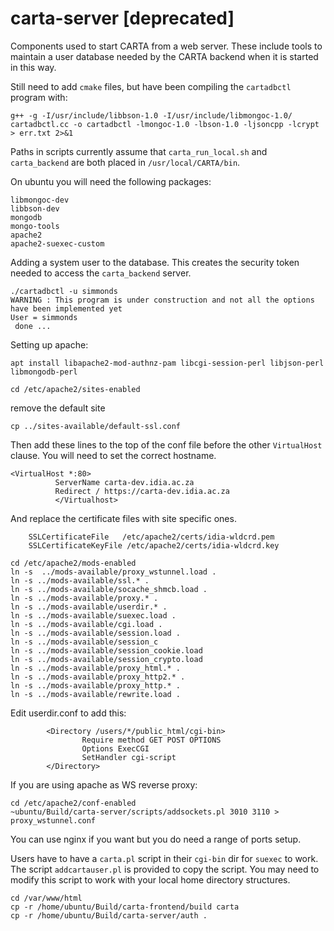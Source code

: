 # carta-server [deprecated]
Components used to start CARTA from a web server. These include tools to maintain a user database needed by the CARTA backend when it is started in this way.

Still need to add `cmake` files, but have been compiling the `cartadbctl` program with:
```
g++ -g -I/usr/include/libbson-1.0 -I/usr/include/libmongoc-1.0/ cartadbctl.cc -o cartadbctl -lmongoc-1.0 -lbson-1.0 -ljsoncpp -lcrypt > err.txt 2>&1
```

Paths in scripts currently assume that `carta_run_local.sh` and `carta_backend` are both placed in `/usr/local/CARTA/bin`.

On ubuntu you will need the following packages:
```
libmongoc-dev
libbson-dev
mongodb
mongo-tools
apache2
apache2-suexec-custom
```

Adding a system user to the database. This creates the security token needed to access the `carta_backend` server.
```
./cartadbctl -u simmonds
WARNING : This program is under construction and not all the options have been implemented yet
User = simmonds
 done ...
```

Setting up apache:
```
apt install libapache2-mod-authnz-pam libcgi-session-perl libjson-perl libmongodb-perl

cd /etc/apache2/sites-enabled
```

remove the default site
```
cp ../sites-available/default-ssl.conf
```

Then add these lines to the top of the conf file before the other `VirtualHost` clause. You will need to set the correct hostname.
```
<VirtualHost *:80>
          ServerName carta-dev.idia.ac.za
          Redirect / https://carta-dev.idia.ac.za
          </Virtualhost>
```

And replace the certificate files with site specific ones.
```
    SSLCertificateFile   /etc/apache2/certs/idia-wldcrd.pem
    SSLCertificateKeyFile /etc/apache2/certs/idia-wldcrd.key
```

```
cd /etc/apache2/mods-enabled
ln -s  ../mods-available/proxy_wstunnel.load .
ln -s ../mods-available/ssl.* .
ln -s ../mods-available/socache_shmcb.load .
ln -s ../mods-available/proxy.* .
ln -s ../mods-available/userdir.* .
ln -s ../mods-available/suexec.load .
ln -s ../mods-available/cgi.load .
ln -s ../mods-available/session.load .
ln -s ../mods-available/session_c
ln -s ../mods-available/session_cookie.load
ln -s ../mods-available/session_crypto.load  
ln -s ../mods-available/proxy_html.* .
ln -s ../mods-available/proxy_http2.* .
ln -s ../mods-available/proxy_http.* .
ln -s ../mods-available/rewrite.load .
```

Edit userdir.conf to add this:
```
        <Directory /users/*/public_html/cgi-bin>
                Require method GET POST OPTIONS
                Options ExecCGI
                SetHandler cgi-script
        </Directory>
```

If you are using apache as WS reverse proxy:
```
cd /etc/apache2/conf-enabled
~ubuntu/Build/carta-server/scripts/addsockets.pl 3010 3110 > proxy_wstunnel.conf
```

You can use nginx if you want but you do need a range of ports setup.

Users have to have a `carta.pl` script in their `cgi-bin` dir for `suexec` to work. The script `addcartauser.pl` is provided to copy the script. You may need to modify this script to work with your local home directory structures.

```
cd /var/www/html
cp -r /home/ubuntu/Build/carta-frontend/build carta
cp -r /home/ubuntu/Build/carta-server/auth .
```
